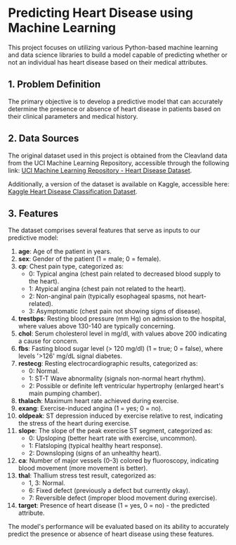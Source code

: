 # Predicting Heart Disease using Machine Learning

This project focuses on utilizing various Python-based machine learning and data science libraries to build a model capable of predicting whether or not an individual has heart disease based on their medical attributes.

## 1. Problem Definition

The primary objective is to develop a predictive model that can accurately determine the presence or absence of heart disease in patients based on their clinical parameters and medical history.

## 2. Data Sources

The original dataset used in this project is obtained from the Cleavland data from the UCI Machine Learning Repository, accessible through the following link: [UCI Machine Learning Repository - Heart Disease Dataset](https://archive.ics.uci.edu/ml/datasets/heart+Disease).

Additionally, a version of the dataset is available on Kaggle, accessible here: [Kaggle Heart Disease Classification Dataset](https://www.kaggle.com/datasets/sumaiyatasmeem/heart-disease-classification-dataset).

## 3. Features

The dataset comprises several features that serve as inputs to our predictive model:

1. **age**: Age of the patient in years.
2. **sex**: Gender of the patient (1 = male; 0 = female).
3. **cp**: Chest pain type, categorized as:
    - 0: Typical angina (chest pain related to decreased blood supply to the heart).
    - 1: Atypical angina (chest pain not related to the heart).
    - 2: Non-anginal pain (typically esophageal spasms, not heart-related).
    - 3: Asymptomatic (chest pain not showing signs of disease).
4. **trestbps**: Resting blood pressure (mm Hg) on admission to the hospital, where values above 130-140 are typically concerning.
5. **chol**: Serum cholesterol level in mg/dl, with values above 200 indicating a cause for concern.
6. **fbs**: Fasting blood sugar level (> 120 mg/dl) (1 = true; 0 = false), where levels '>126' mg/dL signal diabetes.
7. **restecg**: Resting electrocardiographic results, categorized as:
    - 0: Normal.
    - 1: ST-T Wave abnormality (signals non-normal heart rhythm).
    - 2: Possible or definite left ventricular hypertrophy (enlarged heart's main pumping chamber).
8. **thalach**: Maximum heart rate achieved during exercise.
9. **exang**: Exercise-induced angina (1 = yes; 0 = no).
10. **oldpeak**: ST depression induced by exercise relative to rest, indicating the stress of the heart during exercise.
11. **slope**: The slope of the peak exercise ST segment, categorized as:
    - 0: Upsloping (better heart rate with exercise, uncommon).
    - 1: Flatsloping (typical healthy heart response).
    - 2: Downsloping (signs of an unhealthy heart).
12. **ca**: Number of major vessels (0-3) colored by fluoroscopy, indicating blood movement (more movement is better).
13. **thal**: Thallium stress test result, categorized as:
    - 1, 3: Normal.
    - 6: Fixed defect (previously a defect but currently okay).
    - 7: Reversible defect (improper blood movement during exercise).
14. **target**: Presence of heart disease (1 = yes, 0 = no) - the predicted attribute.

The model's performance will be evaluated based on its ability to accurately predict the presence or absence of heart disease using these features.